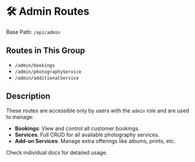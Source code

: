 # 🛠 Admin Routes

Base Path: `/api/admin`

## Routes in This Group

- `/admin/bookings`
- `/admin/photographyService`
- `/admin/additionalService`

## Description

These routes are accessible only by users with the `admin` role and are used to manage:

- **Bookings**: View and control all customer bookings.
- **Services**: Full CRUD for all available photography services.
- **Add-on Services**: Manage extra offerings like albums, prints, etc.

Check individual docs for detailed usage.
